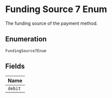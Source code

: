 
# Funding Source 7 Enum

The funding source of the payment method.

## Enumeration

`FundingSource7Enum`

## Fields

| Name |
|  --- |
| `debit` |


